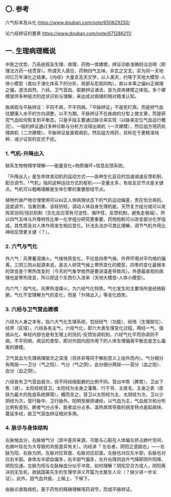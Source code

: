 ## 〇. 参考

六气标本及从化 https://www.douban.com/note/650829250/

论六经辨证的要素 https://www.douban.com/note/671286211/







## 一. 生理病理概说

中医之优势，乃系统观及生理、病理、药物一体建模，辨证诊断准确则治法明（即理法方药一线贯穿）。所谓天人感应、药物四气五味，非玄之又玄，实为同一天地间亿万年演化之结果。《内经》大量言及天文学，以人类天，约等于天地大模型-人体小模型（类似于演化体系下的分形，局部与宏观同构）。故以本草之偏纠正病理之偏，道法自然。六经、卫气营血、脏腑辨证诸法，皆为具体建模之体现。多个建模提供多种层次的症状识别与理解，来达成对病理的相对精准认知。

疾病观与平脉辨证：平则不病，不平则病。「平脉辨证」不是死盯病，而是把气血往健康人水平的方向调整，以平为期。平脉辨证不在疾病的分型上做文章，而是研究气血如何恢复到平衡态，只是手段主要通过脉诊来实现（以脉来定位气血运行概况）。一般的辨证通过多种诊断与分析方法得出病机（一次建模），然后组方用药处理病机（二次建模）。平脉辨证是直取病机，然后组方用药，目标在于更精准纯粹、减少证型的定式干扰。



### 1. 气机-升降出入

联系生物物理学理解——能量变化+物质循环+信息反馈系统。

「升降出入」是生命体发动机的运动方式——各种生化反应的加速减速反馈机制、配合调节。「气机」指的这种运动方式的枢机——变量太多，有些反应节点是关键点。气机可以粗略理解是生命引擎的重要枢纽节点。



植物代谢产物合理使用可以纠正人体病理状态下的气机运动偏差，贵在恰合病机、适度调节，当重则重、该轻则轻，调动人体自身生理机能，天然复方组分或可以发挥其协同/拮抗机制（生化反应常有可逆性、循环性、反馈机制，避免走极端）。所以四气五味与升降特性比单一化学组分研究更重要。药物炮制可以改变部分化学组成，其性质及对人体作用发生相应变化。针法灸法亦可类比理解，调节气机作用比神经反馈更关键（？）。



### 2. 六气与气化

外六气：风寒暑湿燥火。气候特质变化，不仅是四季气候。外界环境对平均值的偏离。三阴三阳从起源来说，是古人研究气候上寒热变化的模型，四季的变化最根本的改变是个寒热改变的（今天的气象学依然是要讲温差导致风）。外感最直观的病理也是寒热改变，所以把这个东西引入进来（天地大模型-人体小模型）。

内六气：指气化。风寒热湿燥火，为六经气化特质。气化发生的主要场所是经络脏腑。气化不宜理解为气的变化，而是「升降出入」等变化趋势。



### 3. 六经与卫气营血建模

六经为人身之本有，指六大气化生理系统，包括经气（功能）、经络（生理部位）、经界（区域）。六经各有主气，六经气化，即六大类生理变化过程。两经一气，强弱从化，单经内部也是有生理上的拮抗-反馈协调机制。六经气化平而协调则不病，不平则病。病证的类型，即对外因内因作用下的人体生理偏离平衡态是怎么偏离的建模。

卫气营血为生理病理层次之深浅（但并非等同于解剖意义上由外而内）。气分细分有两层——卫分（气之阳）、气分（气之阴）。血分细分两层——营分（血之阳）、血分（血之阴）。

六经皆有卫气营血层次，但不同经络脏腑的比例不同。营出中焦（脾胃），卫出下焦（肾），太阳经统营卫。太阳经为全身之藩篱、行于背、主皮毛、主身之表（皮肤为最大的免疫系统屏障）。概而言之，营卫以太阳经为主、太阴经为次，卫以少阴经为次，营行脉中、卫行脉外。阳明至厥阴诸经，以气血为主，气血层次和分布比例有差别，腑者气分占多、脏者血分占多。温热病常导致的病变特点是起病快、蔓延多经，故卫气营血辨证相对多用。



### 4. 脉诊与身体结构

左脉候血分，右脉候气分（其中差异来源，可能与心脏在人体偏左挤占肺叶空间、右肺叶较左为大导致的共振差异有关）。内经讲「 左右者，阴阳之道路也」——左脉为阳、右脉为阴，左脉对应背面、右脉对应前面，左脉也对应左半部，右脉也对应右半部。身体左半部血偏多，右半部气偏多，左升右降则血升气降即阴升阳降、阴阳交通。左脉为阳与左脉候血分似乎冲突，如何理解？阴阳交合方成人，阴阳离决则无生机，故姚国美先生的生理学讲义开篇为太极生人论（？缺少进一步论证）。此外，因气血共振，上候上、下候下。

由脉诊直取病机，基于药性的精确理解用药调节，而成平脉辨证。
